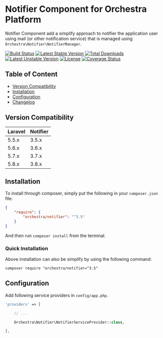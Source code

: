 Notifier Component for Orchestra Platform
==============

Notifier Component add a simplify approach to notifier the application user using mail (or other notification service) that is managed using `Orchestra\Notifier\NotifierManager`.

[![Build Status](https://travis-ci.org/orchestral/notifier.svg?branch=3.8)](https://travis-ci.org/orchestral/notifier)
[![Latest Stable Version](https://poser.pugx.org/orchestra/notifier/version)](https://packagist.org/packages/orchestra/notifier)
[![Total Downloads](https://poser.pugx.org/orchestra/notifier/downloads)](https://packagist.org/packages/orchestra/notifier)
[![Latest Unstable Version](https://poser.pugx.org/orchestra/notifier/v/unstable)](//packagist.org/packages/orchestra/notifier)
[![License](https://poser.pugx.org/orchestra/notifier/license)](https://packagist.org/packages/orchestra/notifier)
[![Coverage Status](https://coveralls.io/repos/github/orchestral/notifier/badge.svg?branch=3.8)](https://coveralls.io/github/orchestral/notifier?branch=3.8)

## Table of Content

* [Version Compatibility](#version-compatibility)
* [Installation](#installation)
* [Configuration](#configuration)
* [Changelog](https://github.com/orchestral/notifier/releases)

## Version Compatibility

Laravel    | Notifier
:----------|:----------
 5.5.x     | 3.5.x
 5.6.x     | 3.6.x
 5.7.x     | 3.7.x
 5.8.x     | 3.8.x

## Installation

To install through composer, simply put the following in your `composer.json` file:

```json
{
    "require": {
        "orchestra/notifier": "^3.5"
    }
}
```

And then run `composer install` from the terminal.

### Quick Installation

Above installation can also be simplify by using the following command:

    composer require "orchestra/notifier=^3.5"

## Configuration

Add following service providers in `config/app.php`.

```php
'providers' => [

    // ...

    Orchestra\Notifier\NotifierServiceProvider::class,

],
```
